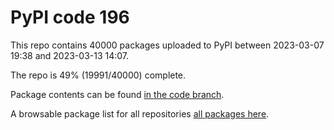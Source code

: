 # PyPI code 196

This repo contains 40000 packages uploaded to PyPI between 
2023-03-07 19:38 and 2023-03-13 14:07.

The repo is 49% (19991/40000) complete.

Package contents can be found [in the code branch](https://github.com/pypi-data/pypi-mirror-196/tree/code/packages).

A browsable package list for all repositories [all packages here](https://pypi-data.github.io/website/repositories/pypi-mirror-196).


